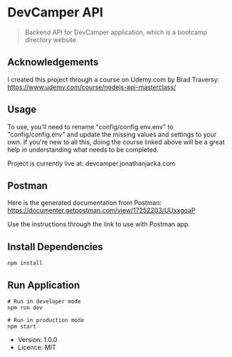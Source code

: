 # DevCamper API

> Backend API for DevCamper application, which is a bootcamp directory website.

## Acknowledgements

I created this project through a course on Udemy.com by Brad Traversy: https://www.udemy.com/course/nodejs-api-masterclass/

## Usage

To use, you'll need to rename "config/config.env.env" to "config/config.env" and update the missing values and settings to your own. If you're new to all this, doing the course linked above will be a great help in understanding what needs to be completed.

Project is currently live at: devcamper.jonathanjacka.com

## Postman

Here is the generated documentation from Postman:
https://documenter.getpostman.com/view/17252203/UUxxgoaP

Use the instructions through the link to use with Postman app.

## Install Dependencies

```
npm install
```

## Run Application

```
# Run in developer mode
npm run dev

# Run in production mode
npm start
```

- Version: 1.0.0
- Licence: MIT

